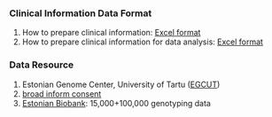 ### Clinical Information Data Format
1. How to prepare clinical information: [Excel format](41586_2019_1272_MOESM2_ESM.xlsx)
2. How to prepare clinical information for data analysis: [Excel format](DataAnalysis_Saminfo_Example.xlsx)

### Data Resource
1. Estonian Genome Center, University of Tartu ([EGCUT](EGCUT.Biobank.pdf)) 
2. [broad inform consent](gene_donor_consent_form.pdf)
3. [Estonian Biobank](https://www.geenivaramu.ee/en/access-biobank): 15,000+100,000 genotyping data

